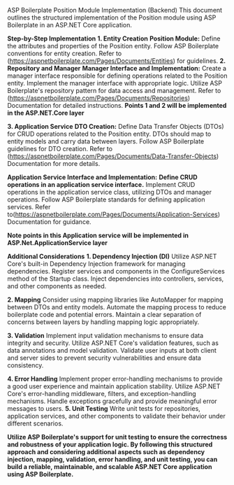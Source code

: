 ASP Boilerplate Position Module Implementation (Backend)
This document outlines the structured implementation of the Position module using ASP Boilerplate in an ASP.NET Core application.

**Step-by-Step Implementation**
**1. Entity Creation**
**Position Module:**
Define the attributes and properties of the Position entity.
Follow ASP Boilerplate conventions for entity creation. Refer to (https://aspnetboilerplate.com/Pages/Documents/Entities) for guidelines.
**2. Repository and Manager**
**Manager Interface and Implementation:**
Create a manager interface responsible for defining operations related to the Position entity.
Implement the manager interface with appropriate logic.
Utilize ASP Boilerplate's repository pattern for data access and management.
Refer to (https://aspnetboilerplate.com/Pages/Documents/Repositories) Documentation for detailed instructions.
**Points 1 and 2 will be implemented in the ASP.NET.Core layer**

**3. Application Service**
**DTO Creation:**
Define Data Transfer Objects (DTOs) for CRUD operations related to the Position entity.
DTOs should map to entity models and carry data between layers.
Follow ASP Boilerplate guidelines for DTO creation. Refer to 
(https://aspnetboilerplate.com/Pages/Documents/Data-Transfer-Objects) Documentation for more details.

**Application Service Interface and Implementation:**
**Define CRUD operations in an application service interface.**
Implement CRUD operations in the application service class, utilizing DTOs and manager operations.
Follow ASP Boilerplate standards for defining application services.
Refer to(https://aspnetboilerplate.com/Pages/Documents/Application-Services) Documentation for guidance.

**Note points in this Application service will be implemented in ASP.Net.ApplicationService layer**

**Additional Considerations**
**1. Dependency Injection (DI)**
Utilize ASP.NET Core's built-in Dependency Injection framework for managing dependencies.
Register services and components in the ConfigureServices method of the Startup class.
Inject dependencies into controllers, services, and other components as needed.

**2. Mapping**
Consider using mapping libraries like AutoMapper for mapping between DTOs and entity models.
Automate the mapping process to reduce boilerplate code and potential errors.
Maintain a clear separation of concerns between layers by handling mapping logic appropriately.

**3. Validation**
Implement input validation mechanisms to ensure data integrity and security.
Utilize ASP.NET Core's validation features, such as data annotations and model validation.
Validate user inputs at both client and server sides to prevent security vulnerabilities and ensure data consistency.

**4. Error Handling**
Implement proper error-handling mechanisms to provide a good user experience and maintain application stability.
Utilize ASP.NET Core's error-handling middleware, filters, and exception-handling mechanisms.
Handle exceptions gracefully and provide meaningful error messages to users.
**5. Unit Testing**
Write unit tests for repositories, application services, and other components to validate their behavior under different scenarios.

**Utilize ASP Boilerplate's support for unit testing to ensure the correctness and robustness of your application logic.
By following this structured approach and considering additional aspects such as dependency injection, mapping, validation, error handling, and unit testing, you can build a reliable, maintainable, and scalable ASP.NET Core application using ASP Boilerplate.**




